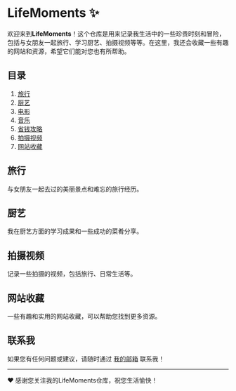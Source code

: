 # LifeMoments :sparkles:

欢迎来到**LifeMoments**！这个仓库是用来记录我生活中的一些珍贵时刻和冒险，包括与女朋友一起旅行、学习厨艺、拍摄视频等等。在这里，我还会收藏一些有趣的网站和资源，希望它们能对您也有所帮助。

## 目录

1. [旅行](./travel)
2. [厨艺](./cooking)
2. [电影](./movie.md)
2. [音乐](./music.md)
5. [省钱攻略](./SavingsStrategies.md)
3. [拍摄视频](./videography)
4. [网站收藏](./github/remark_github.md)

## 旅行

与女朋友一起去过的美丽景点和难忘的旅行经历。

## 厨艺

我在厨艺方面的学习成果和一些成功的菜肴分享。

## 拍摄视频

记录一些拍摄的视频，包括旅行、日常生活等。

## 网站收藏

一些有趣和实用的网站收藏，可以帮助您找到更多资源。

## 联系我

如果您有任何问题或建议，请随时通过 [我的邮箱](mailto:szqworking@gmail.com) 联系我！

---

:heart: 感谢您关注我的LifeMoments仓库，祝您生活愉快！
